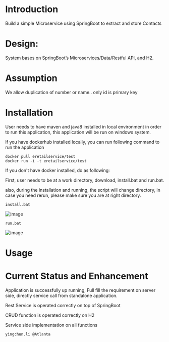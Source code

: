 # Introduction

Build a simple Microservice using SpringBoot to extract and store Contacts

# Design:

System bases on SpringBoot’s Microservices/Data/Restful API, and H2.

# Assumption
We allow duplication of number or name.. only id is primary key

# Installation
User needs to have maven and java8 installed in local environment in order to run this application, this application will be run on windows system.

If you have dockerhub installed locally, you can run following command to run the application

```
docker pull eretailservice/test
docker run -i -t eretailservice/test
```

If you don't have docker installed, do as following: 

First, user needs to be at a work directory, download, install.bat and run.bat. 

also, during the installation and running, the script will change directory, in case you need rerun, please make sure you are at right directory.

```
install.bat
```

![image](https://user-images.githubusercontent.com/26700142/68820059-18bab780-0658-11ea-9f88-aa1b1adb0730.png)

```
run.bat
```
![image](https://user-images.githubusercontent.com/26700142/68820729-4dc80980-065a-11ea-9596-638d920ea910.png)

# Usage

# Current Status and Enhancement

Application is successfully up running, Full fill the requirement on server side, directly service call from standalone application.

Rest Service is operated correctly on top of SpringBoot

CRUD function is operated correctly on H2

Service side implementation on all functions

```
yingchun.li @Atlanta
```